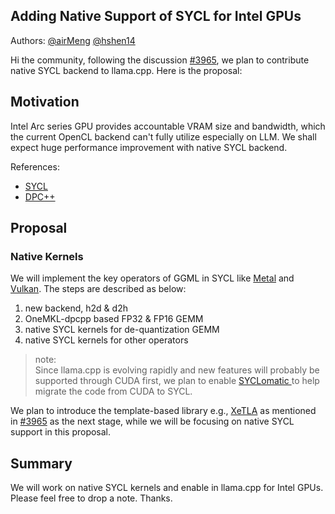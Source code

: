 <h2> Adding Native Support of SYCL for Intel GPUs </h2>

Authors: [@airMeng](https://github.com/airMeng) [@hshen14](https://github.com/hshen14)

Hi the community, following the discussion [#3965](https://github.com/ggerganov/llama.cpp/discussions/3965), we plan to contribute native SYCL backend to llama.cpp. Here is the proposal:

## Motivation

Intel Arc series GPU provides accountable VRAM size and bandwidth, which the current OpenCL backend can't fully utilize especially on LLM. We shall expect huge performance improvement with native SYCL backend.

References:
* [SYCL](https://www.khronos.org/sycl/)
* [DPC++](https://www.intel.com/content/www/us/en/developer/tools/oneapi/data-parallel-c-plus-plus.html)

## Proposal

### Native Kernels

We will implement the key operators of GGML in SYCL like [Metal](https://github.com/ggerganov/llama.cpp/blob/master/ggml-metal.metal) and [Vulkan](https://github.com/ggerganov/llama.cpp/pull/2059). The steps are described as below:

1. new backend, h2d & d2h
2. OneMKL-dpcpp based FP32 & FP16 GEMM
3. native SYCL kernels for de-quantization GEMM
3. native SYCL kernels for other operators

>note:
<br>Since llama.cpp is evolving rapidly and new features will probably be supported through CUDA first, we plan to enable [SYCLomatic ](https://github.com/oneapi-src/SYCLomatic) to help migrate the code from CUDA to SYCL.</br>

We plan to introduce the template-based library e.g., [XeTLA](https://github.com/intel/xetla) as mentioned in [#3965](https://github.com/ggerganov/llama.cpp/discussions/3965) as the next stage, while we will be focusing on native SYCL support in this proposal.

## Summary

We will work on native SYCL kernels and enable in llama.cpp for Intel GPUs. Please feel free to drop a note. Thanks.
